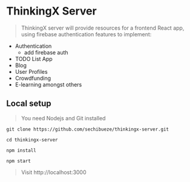 # ThinkingX Server

> ThinkingX server will provide resources for a frontend React app, using firebase authentication features to implement:

- Authentication
  - add firebase auth
- TODO List App
- Blog
- User Profiles
- Crowdfunding
- E-learning amongst others

## Local setup

> You need Nodejs and Git installed

`git clone https://github.com/sechibueze/thinkingx-server.git`

`cd thinkingx-server`

`npm install`

`npm start`

> Visit http://localhost:3000
